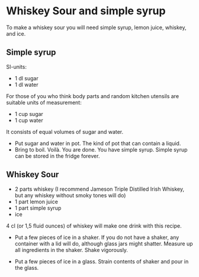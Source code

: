 # Whiskey Sour and simple syrup
To make a whiskey sour you will need simple syrup, lemon juice, whiskey, and ice.


## Simple syrup

SI-units:
* 1 dl sugar
* 1 dl water

For those of you who think body parts and random kitchen utensils are suitable units of measurement:
* 1 cup sugar
* 1 cup water

It consists of equal volumes of sugar and water.
- Put sugar and water in pot. The kind of pot that can contain a liquid.
- Bring to boil. 
Voilà. You are done. You have simple syrup. Simple syrup can be stored in the fridge forever.

## Whiskey Sour
* 2 parts whiskey (I recommend Jameson Triple Distilled Irish Whiskey, but any whiskey without smoky tones will do)
* 1 part lemon juice
* 1 part simple syrup
* ice

4 cl (or 1,5 fluid ounces) of whiskey will make one drink with this recipe.

- Put a few pieces of ice in a shaker. If you do not have a shaker, any container with a lid will do,
although glass jars might shatter. Measure up all ingredients in the shaker. Shake vigorously.

- Put a few pieces of ice in a glass. Strain contents of shaker and pour in the glass.

